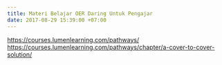 ```yaml
---
title: Materi Belajar OER Daring Untuk Pengajar
date: 2017-08-29 15:39:00 +07:00
---
```


https://courses.lumenlearning.com/pathways/
https://courses.lumenlearning.com/pathways/chapter/a-cover-to-cover-solution/
